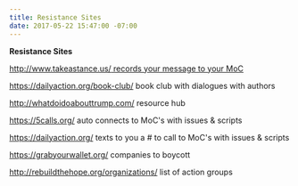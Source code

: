 ```yaml
---
title: Resistance Sites
date: 2017-05-22 15:47:00 -07:00
---
```


**Resistance Sites**

[http://www.takeastance.us/
records your message to your MoC](http://www.takeastance.us/)

https://dailyaction.org/book-club/
book club with dialogues with authors

http://whatdoidoabouttrump.com/
resource hub

https://5calls.org/
auto connects to MoC's with issues & scripts

https://dailyaction.org/
texts to you a # to call to MoC's with issues & scripts 

https://grabyourwallet.org/
companies to boycott

http://rebuildthehope.org/organizations/
list of action groups

